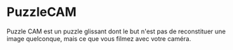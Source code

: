 # PuzzleCAM
Puzzle CAM est un puzzle glissant dont le but n'est pas de reconstituer une image quelconque, mais ce que vous filmez avec votre caméra.
